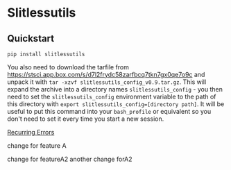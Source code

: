 # Slitlessutils


## Quickstart


``
pip install slitlessutils
``

You also need to download the tarfile from https://stsci.app.box.com/s/d7l2frydc58zarfbcq7tkn7gx0qe7o9c and unpack it with `tar -xzvf slitlessutils_config_v0.9.tar.gz`. This will expand the archive into a directory names `slitlessutils_config` - you then need to set the `slitlessutils_config` environment variable to the path of this directory with `export slitlessutils_config=[directory path]`. It will be useful to put this command into your `bash_profile` or equivalent so you don't need to set it every time you start a new session.

[Recurring Errors](notes.md)

change for feature A

change for featureA2
another change forA2